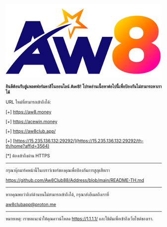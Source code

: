 ![image](https://github.com/Aw8Club88/Address/blob/main/AW8.png)

**ยินดีต้อนรับสู่แพลตฟอร์มคาสิโนออนไลน์ Aw8! โปรดอ่านเนื้อหาต่อไปนี้เพื่อป้องกันไม่สามารถหาเราได้**

URL ใหม่ที่สามารถเข้าถึงได้:

[+] https://aw8.money

[+] https://acewin.money

[+] https://aw8club.app/

[+] [https://15.235.136.132:29292/](https://15.235.136.132:29292/th-th/home?affid=3564)

[*] ต้องเข้าถึงผ่าน HTTPS

------------------------------------------------

กรุณาบุ๊กมาร์คหน้านี้ในเบราว์เซอร์ของคุณเพื่อป้องกันการสูญเสียเรา

https://github.com/Aw8Club88/Address/blob/main/README-TH.md

------------------------------------------------

หากคุณพบว่าลิงก์ด้านบนไม่สามารถเข้าถึงได้, กรุณาส่งอีเมลถึงเราที่

aw8clubapp@proton.me

------------------------------------------------

หมายเหตุ:
เราขอแนะนำให้คุณดาวน์โหลด https://1.1.1.1/ และใช้มันเพื่อเข้าถึงเว็บไซต์ของเรา.
